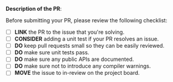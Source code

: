 **Description of the PR**:


Before submitting your PR, please review the following checklist:

- [ ] **LINK** the PR to the issue that you're solving.
- [ ] **CONSIDER** adding a unit test if your PR resolves an issue.
- [ ] **DO** keep pull requests small so they can be easily reviewed.
- [ ] **DO** make sure unit tests pass.
- [ ] **DO** make sure any public APIs are documented.
- [ ] **DO** make sure not to introduce any compiler warnings.
- [ ] **MOVE** the issue to in-review on the project board.
